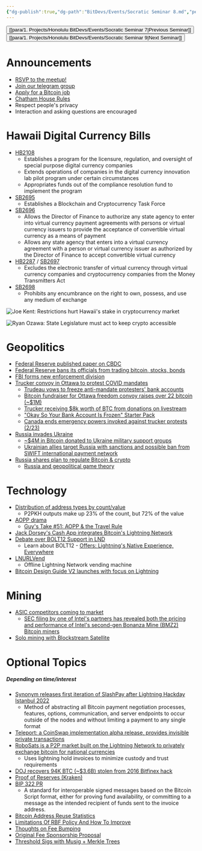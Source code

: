 ```yaml
---
{"dg-publish":true,"dg-path":"BitDevs/Events/Socratic Seminar 8.md","permalink":"/bit-devs/events/socratic-seminar-8/","title":"Socratic Seminar 8","tags":["bitdevs, socratic-8, bitcoin, resource"],"noteIcon":"3","created":"2022-11-21T22:26:28.386-10:00","updated":"2023-05-12T20:01:10.423-10:00"}
---
```




<button class="obsidian-button previous-seminar">[[para/1. Projects/Honolulu BitDevs/Events/Socratic Seminar 7\|Previous Seminar]]</button> <button class="obsidian-button next-seminar">[[para/1. Projects/Honolulu BitDevs/Events/Socratic Seminar 9\|Next Seminar]]</button> 

# Announcements

- [RSVP to the meetup!](https://www.meetup.com/honolulu-bitdevs/events/283910858?utm_medium=referral&utm_campaign=share-btn_savedevents_share_modal&utm_source=link)
- [Join our telegram group](https://t.me/+Uh9gbHO9EHFkZWJh)
- [Apply for a Bitcoin job](https://bitcoinerjobs.com/)
- [Chatham House Rules](https://www.chathamhouse.org/about-us/chatham-house-rule)
- Respect people's privacy
- Interaction and asking questions are encouraged


# Hawaii Digital Currency Bills

- [HB2108](https://www.capitol.hawaii.gov/measure_indiv.aspx?billtype=HB&billnumber=2108&year=2022)
	- Establishes a program for the licensure, regulation, and oversight of special purpose digital currency companies
	- Extends operations of companies in the digital currency innovation lab pilot program under certain circumstances
	- Appropriates funds out of the compliance resolution fund to implement the program
- [SB2695](https://www.capitol.hawaii.gov/measure_indiv.aspx?billtype=SB&billnumber=2695&year=2022)
	- Establishes a Blockchain and Cryptocurrency Task Force
- [SB2696](https://www.capitol.hawaii.gov/measure_indiv.aspx?billtype=SB&billnumber=2695&year=2022)
	- Allows the Director of Finance to authorize any state agency to enter into virtual currency payment agreements with persons or virtual currency issuers to provide the acceptance of convertible virtual currency as a means of payment
	- Allows any state agency that enters into a virtual currency agreement with a person or virtual currency issuer as authorized by the Director of Finance to accept convertible virtual currency
- [HB2287](https://www.capitol.hawaii.gov/measure_indiv.aspx?billtype=HB&billnumber=2287&year=2022) / [SB2697](https://www.capitol.hawaii.gov/measure_indiv.aspx?billtype=SB&billnumber=2697&year=2022)
	- Excludes the electronic transfer of virtual currency through virtual currency companies and cryptocurrency companies from the Money Transmitters Act
- [SB2698](https://www.capitol.hawaii.gov/measure_indiv.aspx?billtype=SB&billnumber=2698&year=2022)
	- Prohibits any encumbrance on the right to own, possess, and use any medium of exchange

![Joe Kent: Restrictions hurt Hawaii's stake in cryptocurrency market](https://honolulubitdevs.com/assets/imgs/socratic-seminar-8/JoeKentPost.jpg)

![Ryan Ozawa: State Legislature must act to keep crypto accessible](https://honolulubitdevs.com/assets/imgs/socratic-seminar-8/RyanOzawaPost.jpg)


# Geopolitics

- [Federal Reserve published paper on CBDC](https://www.federalreserve.gov/publications/files/money-and-payments-20220120.pdf)
- [Federal Reserve bans its officials from trading bitcoin, stocks, bonds](https://bitcoinmagazine.com/markets/fed-bans-its-officials-from-trading-bitcoin-stocks-bonds)
- [FBI forms new enforcement division](https://bitcoinmagazine.com/markets/fbi-forms-new-bitcoin-unit-as-doj-taps-new-crypto-head)
- [Trucker convoy in Ottawa to protest COVID mandates](https://anchor.fm/john-vallis/episodes/Bitcoin--the-Freedom-Convoy-w-NobodyCaribou-e1e00qs/a-a7bsk4l)
	- [Trudeau vows to freeze anti-mandate protesters' bank accounts](https://www.bbc.com/news/world-us-canada-60383385)
	- [Bitcoin fundraiser for Ottawa freedom convoy raises over 22 bitcoin (~$1M)](https://bitcoinmagazine.com/markets/bitcoin-fundraising-canada-ottawa-truckers-freedom-convoy)
	- [Trucker receiving $8k worth of BTC from donations on livestream](https://twitter.com/timpastoor/status/1494704248055029761?s=20&t=XjMLbuGEIQDbjO5kNJFENA)
	- ["Okay So Your Bank Account Is Frozen" Starter Pack](https://bankaccountfrozen.com/)
	- [Canada ends emergency powers invoked against trucker protests (2/23)](https://www.reuters.com/world/americas/canada-ends-emergency-powers-invoked-tackle-truckers-protests-pm-trudeau-2022-02-23/)
- [Russia invades Ukraine](https://www.aljazeera.com/tag/ukraine-russia-crisis/)
	- [~$4M in Bitcoin donated to Ukraine military support groups](https://bitcoinmagazine.com/business/4-million-in-bitcoin-has-been-donated-to-ukraine-military-support-groups)
	- [Ukrainian allies target Russia with sanctions and possible ban from SWIFT international payment network](https://www.reuters.com/world/europe/eu-announces-new-russia-sanctions-with-us-others-including-swift-2022-02-26/)
- [Russia shares plan to regulate Bitcoin & crypto](https://bitcoinmagazine.com/markets/russia-shares-plan-to-regulate-bitcoin-crypto)
	- [Russia and geopolitical game theory](https://bitcoinmagazine.com/markets/russia-embracing-bitcoin-challenges-world)

# Technology

- [Distribution of address types by count/value](https://twitter.com/murchandamus/status/1493344130302414851)
	- P2PKH outputs make up 23% of the count, but 72% of the value
- [AOPP drama](https://lnmarkets.substack.com/p/41-aopp-bitcoin-options-and-much)
	- [Guy's Take #51: AOPP & the Travel Rule](https://play.fountain.fm/episode/6455618033)
- [Jack Dorsey's Cash App integrates Bitcoin's Lightning Network](https://bitcoinmagazine.com/business/cash-app-integrates-bitcoins-lightning-network)
- [Debate over BOLT12 Support in LND](https://github.com/lightningnetwork/lnd/issues/5594#issuecomment-1042314431)
	- Learn about BOLT12 - [Offers: Lightning's Native Experience, Everywhere](https://bolt12.org/)
- [LNURLVend](https://github.com/arcbtc/LNURLVend)
	- Offline Lightning Network vending machine
- [Bitcoin Design Guide V2 launches with focus on Lightning](https://bitcoinmagazine.com/business/bitcoin-design-guide-v2-launches-with-focus-on-lightning)

# Mining

- [ASIC competitors coming to market](https://ogbtc.substack.com/p/february-2022)
	- [SEC filing by one of Intel's partners has revealed both the pricing and performance of Intel's second-gen Bonanza Mine (BMZ2) Bitcoin miners](https://www.tomshardware.com/news/intels-second-gen-bitcoin-miners-performance-and-pricing-listed)
- [Solo mining with Blockstream Satellite](https://notgrubles.medium.com/solo-mining-with-blockstream-satellite-9303fdfc5090)

# Optional Topics
##### *Depending on time/interest*

- [Synonym releases first iteration of SlashPay after Lightning Hackday Istanbul 2022](https://twitter.com/synonym_to/status/1498021273255002115?s=21)
  - Method of abstracting all Bitcoin payment negotiation processes, features, options, communication, and server endpoints to occur outside of the nodes and without limiting a payment to any single format
- [Teleport: a CoinSwap implementation alpha release, provides invisible private transactions](https://lists.linuxfoundation.org/pipermail/bitcoin-dev/2022-February/020026.html)
- [RoboSats is a P2P market built on the Lightning Network to privately exchange bitcoin for national currencies](https://lists.linuxfoundation.org/pipermail/bitcoin-dev/2022-February/020026.html)
	- Uses lightning hold invoices to minimize custody and trust requirements
- [DOJ recovers 94K BTC (~$3.6B) stolen from 2016 Bitfinex hack](https://bitcoinmagazine.com/markets/doj-recovers-36-billion-in-bitcoin-stolen-in-bitfinex-hack)
- [Proof of Reserves (Kraken)](https://www.kraken.com/proof-of-reserves)
- [BIP 322 PR](https://github.com/bitcoin/bitcoin/pull/24058)
	- A standard for interoperable signed messages based on the Bitcoin Script format, either for proving fund availability, or committing to a message as the intended recipient of funds sent to the invoice address.
- [Bitcoin Address Reuse Statistics](https://blog.bitmex.com/bitcoin-address-re-use-statistics/)
- [Limitations Of RBF Policy And How To Improve](https://lists.linuxfoundation.org/pipermail/bitcoin-dev/2022-January/019817.html)
- [Thoughts on Fee Bumping](https://lists.linuxfoundation.org/pipermail/bitcoin-dev/2022-February/019879.html)
- [Original Fee Sponsorship Proposal](https://gist.github.com/JeremyRubin/92a9fc4c6531817f66c2934282e71fdf)
- [Threshold Sigs with Musig + Merkle Trees](https://github.com/ElementsProject/scriptless-scripts/blob/master/md/thresh-metr.md)
